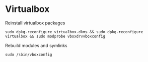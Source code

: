 # Virtualbox

Reinstall virtualbox packages

```shell
sudo dpkg-reconfigure virtualbox-dkms && sudo dpkg-reconfigure virtualbox && sudo modprobe vboxdrvvboxconfig
```



Rebuild modules and symlinks

```sudo /sbin/vboxconfig```

